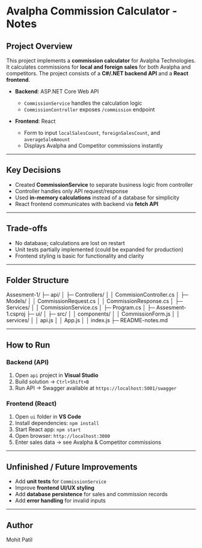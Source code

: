 # Avalpha Commission Calculator - Notes

## Project Overview
This project implements a **commission calculator** for Avalpha Technologies. It calculates commissions for **local and foreign sales** for both Avalpha and competitors. The project consists of a **C#/.NET backend API** and a **React frontend**.

- **Backend**: ASP.NET Core Web API  
  - `CommissionService` handles the calculation logic  
  - `CommissionController` exposes `/commission` endpoint  

- **Frontend**: React  
  - Form to input `localSalesCount`, `foreignSalesCount`, and `averageSaleAmount`  
  - Displays Avalpha and Competitor commissions instantly  

---

## Key Decisions
- Created **CommissionService** to separate business logic from controller  
- Controller handles only API request/response  
- Used **in-memory calculations** instead of a database for simplicity  
- React frontend communicates with backend via **fetch API**  

---

## Trade-offs
- No database; calculations are lost on restart  
- Unit tests partially implemented (could be expanded for production)  
- Frontend styling is basic for functionality and clarity  

---

## Folder Structure

Assesment-1/
├─ api/
│ ├─ Controllers/
│ │ CommisionController.cs
│ ├─ Models/
│ │ CommissionRequest.cs
│ │ CommissionResponse.cs
│ ├─ Services/
│ │ CommissionService.cs
│ ├─ Program.cs
│ ├─ Assesment-1.csproj
├─ ui/
│ ├─ src/
│ │ components/
│ │ CommissionForm.js
│ │ services/
│ │ api.js
│ │ App.js
│ │ index.js
├─ README-notes.md


---

## How to Run

### Backend (API)
1. Open `api` project in **Visual Studio**  
2. Build solution → `Ctrl+Shift+B`  
3. Run API → Swagger available at `https://localhost:5001/swagger`  

### Frontend (React)
1. Open `ui` folder in **VS Code**  
2. Install dependencies: `npm install`  
3. Start React app: `npm start`  
4. Open browser: `http://localhost:3000`  
5. Enter sales data → see Avalpha & Competitor commissions

---

## Unfinished / Future Improvements
- Add **unit tests** for `CommissionService`  
- Improve **frontend UI/UX styling**  
- Add **database persistence** for sales and commission records  
- Add **error handling** for invalid inputs  

---

## Author
Mohit Patil


